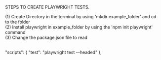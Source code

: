 STEPS TO CREATE PLAYWRIGHT TESTS.</br>

(1) Create Directory in the terminal by using 'mkdir example_folder' and cd to the folder</br>
(2) Install playwright in example_folder by using the 'npm init playwright' command </br>
(3) Change the package.json file to read </br></br>

"scripts": {
    "test": "playwright test --headed"
},

